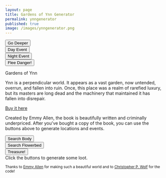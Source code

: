 ```yaml
---
layout: page
title: Gardens of Ynn Generator
permalink: ynngenerator
published: true
image: /images/ynngenerator.png
---
```

<div class="row">
  <div class="col-xl-3 col-md-6 tightSpacing buttonWrapper"><button class="btn btn-primary btn-lg" onclick="buttonDeeper()">Go Deeper</button></div>
  <div class="col-xl-3 col-md-6 tightSpacing buttonWrapper"><button class="btn btn-primary btn-lg" onclick="dayEvent()">Day Event</button></div>
  <div class="col-xl-3 col-md-6 tightSpacing buttonWrapper"><button class="btn btn-primary btn-lg" onclick="nightEvent()">Night Event</button></div>
  <div class="col-xl-3 col-md-6 tightSpacing buttonWrapper"><button class="btn btn-primary btn-lg" onclick="buttonFlee()">Flee Danger!</button></div>
</div>

<p class="tightSpacing" id="eventText"></p>

<div class="container generatorCard">
  <div class="row pastRecords">
    <div class="col-xl-12 col-md-12 h4 tightSpacing" id="pastLocations"></div>
  </div>
  <div class="row">
    <div class="col-xl-6 col-md-12" style="border-right: 1px solid var(--border-color);">
      <div class="tightSpacing h3" id="locationTitle">Gardens of Ynn</div>
      <p id="locationDesc">Ynn is a perpendicular world. It appears as a vast garden, now untended, overrun, and fallen into ruin. Once, this place was a realm of rarefied luxury, but its masters are long dead and the machinery that maintained it has fallen into disrepair.</p>
    </div>
    <div class="col-xl-6 col-md-12">
      <div class="tightSpacing h3" id="detailTitle"><a href="https://www.drivethrurpg.com/product/237544/The-Gardens-Of-Ynn">Buy it here</a></div>
      <p id="detailDesc">Created by Emmy Allen, the book is beautifully written and criminally underpriced. After you've bought a copy of the book, you can use the buttons above to generate locations and events.</p>
    </div>
  </div>
</div>

<div class="row">
  <div class="col-xl-3 col-md-12 buttonWrapper"><button class="btn btn-primary btn-lg" onclick="searchBody()">Search Body</button></div>
  <div class="col-xl-6 col-md-12 buttonWrapper"><button class="btn btn-primary btn-lg" onclick="searchFlowerbed()">Search Flowerbed</button></div>
  <div class="col-xl-3 col-md-12 buttonWrapper"><button class="btn btn-primary btn-lg" onclick="findTreasure()">Treasure!</button></div>
</div>

<div class="container generatorCard">
  <div class="row">
    <div class="col tightSpacing h4" id="lootBox">Click the buttons to generate some loot.</div>
  </div>
</div>

<small>Thanks to <a href="https://www.patreon.com/EmmyCavegirlAllen/overview/">Emmy Allen</a> for making such a beautiful world and to <a href="http://chrispwolf.com/">Christopher P. Wolf</a> for the code!</small>

<script>

var currentLayer = -1;
var ynn;

var xmlhttp = new XMLHttpRequest();
xmlhttp.onreadystatechange = function() {
  if (this.readyState == 4 && this.status == 200) {
    ynn = JSON.parse(this.responseText);
  }
};
xmlhttp.open("GET", "/ynn.json", true);
xmlhttp.send(); 

function buttonDeeper(){
  currentLayer++;
  document.getElementById("pastLocations").innerHTML = document.getElementById("pastLocations").innerHTML + document.getElementById("locationTitle").innerHTML + ", " + document.getElementById("detailTitle").innerHTML + "<br>";
  goDeeper();
}

function buttonFlee(){
  currentLayer = currentLayer + Math.floor(Math.random() * 4);
  document.getElementById("pastLocations").innerHTML = document.getElementById("pastLocations").innerHTML + document.getElementById("locationTitle").innerHTML + ", " + document.getElementById("detailTitle").innerHTML + "<br>?. The PCs fled, they are lost<br>";
  goDeeper();
}

function goDeeper() {
  /*increase to the next Layer*/
  var nextLocation = Math.floor(Math.random() * 20) + currentLayer;
  var nextDetail = Math.floor(Math.random() * 20) + currentLayer;

  /*var nextLocation = currentLayer;
  var nextDetail = currentLayer;
  Add to the list of past locations*/


  document.getElementById("eventText").innerHTML = "";

  switch (true) {
    case (nextLocation >= 34):
      nextLocation = 34;
      document.getElementById("locationDesc").innerHTML = ynn.locations[nextLocation].description;
      break;
    default:
      document.getElementById("locationDesc").innerHTML = ynn.locations[nextLocation].description;
  }

  switch (true) {
    case (nextDetail >= 34):
      nextDetail = 34;
      document.getElementById("locationDesc").innerHTML = ynn.details[nextDetail].description;
      break;
    default:
      document.getElementById("detailDesc").innerHTML = ynn.details[nextDetail].description;
  }

  document.getElementById("locationTitle").innerHTML = currentLayer + ". " + ynn.locations[nextLocation].title + " <small>pg " + ynn.locations[nextLocation].page + "</small>";
  document.getElementById("detailTitle").innerHTML = ynn.details[nextDetail].title + " <small>pg " + ynn.details[nextDetail].page + "</small>";
}

function dayEvent() {
  var nextEvent = Math.floor(Math.random() * ynn.events.length);
  var eventDescription = ynn.events[nextEvent].description;
  var encounters = "<br>";

  for (i = 0; i < ynn.events[nextEvent].encounters; i++) {
    var depth20 = Math.floor(Math.random() * 20) + currentLayer;

    if (depth20 >= 35) {
      var depth20 = Math.floor(Math.random() * 20) + Math.floor(Math.random() * 10) + 1 + Math.floor(Math.random() * 6) - 2;
    }

    var nextEncounter = ynn.dayEncounters[depth20];

    encounters = encounters + "<br><strong>" +
      nextEncounter.title + " </strong> <small>pg " + nextEncounter.page + "</small> <br> " +
      nextEncounter.description + " <br> <i>" + nextEncounter.stats + "</i><br>";
  }

  document.getElementById("eventText").innerHTML = "<hr class=\"tightSpacing\"><h3  class=\"tightSpacing\">Day Event</h3>" + eventDescription + encounters;
}

function nightEvent() {
  var nextEvent = Math.floor(Math.random() * ynn.events.length);
  var eventDescription = ynn.events[nextEvent].description;
  var encounters = "<br>";

  for (i = 0; i < ynn.events[nextEvent].encounters; i++) {
    var depth20 = Math.floor(Math.random() * 20) + currentLayer;

    if (depth20 >= 34) {
      var depth20 = Math.floor(Math.random() * 20) + Math.floor(Math.random() * 10) + 1 + Math.floor(Math.random() * 6) - 2;
    }

    var nextEncounter = ynn.nightEncounters[depth20];

    encounters = encounters + "<br><strong>" +
      nextEncounter.title + " </strong> <small>pg " + nextEncounter.page + "</small> <br> " +
      nextEncounter.description + " <br> <i>" + nextEncounter.stats + "</i><br>";
  }

  document.getElementById("eventText").innerHTML = "<hr class=\"tightSpacing\"><h3  class=\"tightSpacing\">Night Event</h3>" + eventDescription + encounters;
}

function searchBody() {
  document.getElementById("lootBox").innerHTML = ynn.searchBody[Math.floor(Math.random() * ynn.searchBody.length)];
}

function searchFlowerbed() {
  document.getElementById("lootBox").innerHTML = ynn.searchFlowerbed[Math.floor(Math.random() * ynn.searchFlowerbed.length)];
}

function findTreasure() {
  var treasureRoll = Math.floor(Math.random() * 20) + currentLayer;
  switch (true) {
    case (treasureRoll < 0):
      document.getElementById("lootBox").innerHTML = ynn.treasure[0];
    break;
    case (treasureRoll >= 34):
      document.getElementById("lootBox").innerHTML = ynn.treasure[Math.floor(Math.random() * 20) + Math.floor(Math.random() * 10) + 1 + Math.floor(Math.random() * 6) - 2] + "<br>" + ynn.treasure[Math.floor(Math.random() * 20) + Math.floor(Math.random() * 10) + 1 + Math.floor(Math.random() * 6) - 2] + "<br>" + ynn.treasure[Math.floor(Math.random() * 20) + Math.floor(Math.random() * 10) + 1 + Math.floor(Math.random() * 6) - 2];
      break;
    default:
      document.getElementById("lootBox").innerHTML = ynn.treasure[treasureRoll];
  }
}

</script>